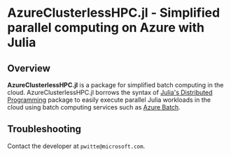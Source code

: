 # AzureClusterlessHPC.jl - Simplified parallel computing on Azure with Julia

## Overview

**AzureClusterlessHPC.jl** is a package for simplified batch computing in the cloud. AzureClusterlessHPC.jl borrows the syntax of [Julia's Distributed Programming](https://docs.julialang.org/en/v1/stdlib/Distributed/) package to easily execute parallel Julia workloads in the cloud using batch computing services such as [Azure Batch](https://azure.microsoft.com/en-us/services/batch/).


## Troubleshooting

Contact the developer at `pwitte@microsoft.com`.

